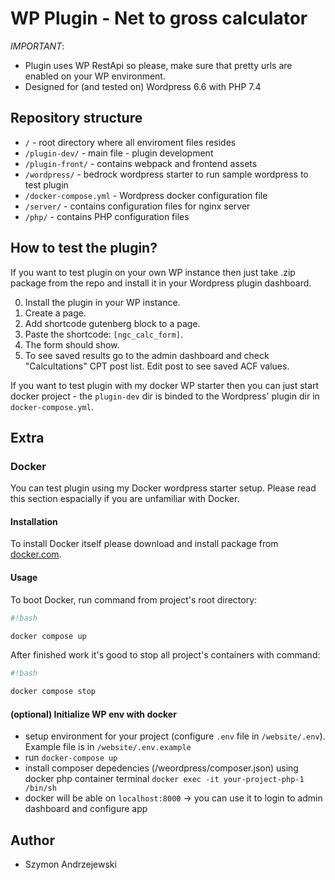 # WP Plugin - Net to gross calculator

*IMPORTANT*:

- Plugin uses WP RestApi so please, make sure that pretty urls are enabled on your WP environment.
- Designed for (and tested on) Wordpress 6.6 with PHP 7.4

## Repository structure

- `/` - root directory where all enviroment files resides
- `/plugin-dev/` - main file - plugin development
- `/plugin-front/` - contains webpack and frontend assets
- `/wordpress/` - bedrock wordpress starter to run sample wordpress to test plugin
- `/docker-compose.yml` - Wordpress docker configuration file
- `/server/` - contains configuration files for nginx server
- `/php/` - contains PHP configuration files

## How to test the plugin?

If you want to test plugin on your own WP instance then just take .zip package from the repo and install it in your Wordpress plugin dashboard.

0. Install the plugin in your WP instance.
1. Create a page.
2. Add shortcode gutenberg block to a page.
3. Paste the shortcode: `[ngc_calc_form]`.
4. The form should show.
5. To see saved results go to the admin dashboard and check "Calcultations" CPT post list. Edit post to see saved ACF values.

If you want to test plugin with my docker WP starter then you can just start docker project - the `plugin-dev` dir is binded to the Wordpress' plugin dir in `docker-compose.yml`.

## Extra

### Docker

You can test plugin using my Docker wordpress starter setup.
Please read this section espacially if you are unfamiliar with Docker.

#### Installation

To install Docker itself please download and install package from [docker.com](https://www.docker.com/products/overview).

#### Usage

To boot Docker, run command from project's root directory:

```bash
#!bash

docker compose up
```

After finished work it's good to stop all project's containers with command:

```bash
#!bash

docker compose stop
```

#### (optional) Initialize WP env with docker

- setup environment for your project (configure `.env` file in `/website/.env`). Example file is in `/website/.env.example`
- run `docker-compose up`
- install composer depedencies (/weordpress/composer.json) using docker php container terminal `docker exec -it your-project-php-1 /bin/sh`
- docker will be able on `localhost:8000` -> you can use it to login to admin dashboard and configure app

## Author

- Szymon Andrzejewski
